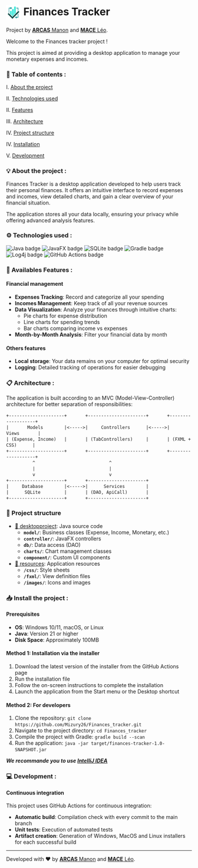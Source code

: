 

# <img src="./src/main/resources/images/logoDesktop.png" width="40" style="vertical-align: middle"/> Finances Tracker

Project by [__ARCAS__ Manon](https://github.com/Manon-Arc) and [__MACE__ Léo](https://github.com/LeoMa33).

Welcome to the Finances tracker project ! <br>

This project is aimed at providing a desktop application to manage your monetary expenses and incomes.

### 📌 Table of contents :

I. [About the project](#💡-about-the-project)

II. [Technologies used](#⚙️-technologies-used)

II. [Features](#🌟-availables-features)

III. [Architecture](#​📋​-architecture)

IV. [Project structure](#📁-project-structure)

IV. [Installation](#📥-install-the-project)

V. [Development](#💻-development)


### 💡 About the project :

Finances Tracker is a desktop application developed to help users track their personal finances. It offers an intuitive interface to record expenses and incomes, view detailed charts, and gain a clear overview of your financial situation.

The application stores all your data locally, ensuring your privacy while offering advanced analysis features.

### ⚙️ Technologies used :

<img alt="Java badge" src="https://img.shields.io/badge/Language-Java-blue">
<img alt="JavaFX badge" src="https://img.shields.io/badge/Framework-JavaFX-orange">
<img alt="SQLite badge" src="https://img.shields.io/badge/DB-SQLite-blue">
<img alt="Gradle badge" src="https://img.shields.io/badge/Build-Gradle-green">
<img alt="Log4j badge" src="https://img.shields.io/badge/Logging-Log4j-yellow">
<img alt="GitHub Actions badge" src="https://img.shields.io/badge/CI/CD-GitHub_Actions-lightgrey">


### 🌟 Availables Features :

#### Financial management
- **Expenses Tracking**: Record and categorize all your spending
- **Incomes Management**: Keep track of all your revenue sources
- **Data Visualization**: Analyze your finances through intuitive charts:
  - Pie charts for expense distribution
  - Line charts for spending trends
  - Bar charts comparing income vs expenses
- **Month-by-Month Analysis**: Filter your financial data by month

#### Others features
- **Local storage**: Your data remains on your computer for optimal security
- **Logging**: Detailed tracking of operations for easier debugging

### ​📋​ Architecture :

The application is built according to an MVC (Model-View-Controller) architecture for better separation of responsibilities:

```plaintext
+---------------------+       +----------------------+       +-------------------+
|       Models        |<----->|     Controllers      |<----->|       Views       |
| (Expense, Income)   |       | (TabControllers)     |       | (FXML + CSS)      |
+---------------------+       +----------------------+       +-------------------+
          ^                            ^
          |                            |
          v                            v
+---------------------+       +----------------------+
|     Database        |<----->|      Services        |
|      SQLite         |       | (DAO, ApiCall)       |
+---------------------+       +----------------------+
```

### 📁 Project structure

- [📁 desktopproject](/src/main/java/com/example/desktopproject/): Java source code
  - **`model/`**: Business classes (Expense, Income, Monetary, etc.)
  - **`controller/`**: JavaFX controllers
  - **`db/`**: Data access (DAO)
  - **`charts/`**: Chart management classes
  - **`component/`**: Custom UI components
- [📁 resources](/src/main/resources/): Application resources
  - **`/css/`**: Style sheets
  - **`/fxml/`**: View definition files
  - **`/images/`**: Icons and images

### 📥 Install the project :

#### Prerequisites
- **OS**: Windows 10/11, macOS, or Linux
- **Java**: Version 21 or higher
- **Disk Space**: Approximately 100MB

#### Method 1: Installation via the installer
1. Download the latest version of the installer from the GitHub Actions page
2. Run the installation file
3. Follow the on-screen instructions to complete the installation
4. Launch the application from the Start menu or the Desktop shortcut

#### Method 2: For developers
1. Clone the repository: `git clone https://github.com/Mizury26/Finances_tracker.git`
2. Navigate to the project directory: `cd Finances_tracker`
3. Compile the project with Gradle: `gradle build --scan`
4. Run the application: `java -jar target/finances-tracker-1.0-SNAPSHOT.jar`

***We recommande you to use [IntelliJ IDEA](https://www.jetbrains.com/fr-fr/idea/#)***

### 💻 Development :

#### Continuous integration

This project uses GitHub Actions for continuous integration:

- **Automatic build**: Compilation check with every commit to the main branch
- **Unit tests**: Execution of automated tests
- **Artifact creation**: Generation of Windows, MacOS and Linux installers for each successful build

___
Developed with ❤️ by  [__ARCAS__ Manon](https://github.com/Manon-Arc) and [__MACE__ Léo](https://github.com/LeoMa33).


